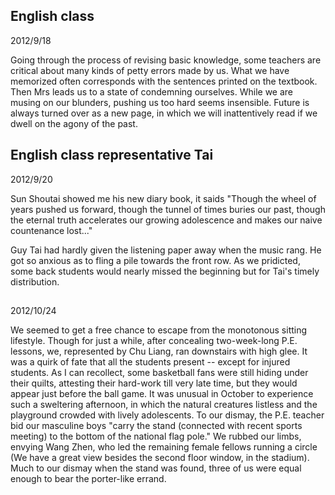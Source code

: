## English class
2012/9/18

Going through the process of revising basic knowledge,
some teachers are critical about many kinds of petty errors made by us.
What we have memorized often corresponds with the sentences printed on
the textbook. Then Mrs leads us to a state of condemning ourselves.
While we are musing on our blunders, pushing us too hard seems insensible. Future is always turned over as a new page, in which
we will inattentively read if we dwell on the agony of the past.

## English class representative Tai
2012/9/20

Sun Shoutai showed me his new diary book, it saids "Though
the wheel of years pushed us forward, though the tunnel of times buries our past, though the eternal truth accelerates our growing adolescence and makes our naive countenance lost..."

Guy Tai had hardly given the listening paper away when the music rang.
He got so anxious as to fling a pile towards the front row. As we
pridicted, some back students would nearly missed the beginning but
for Tai's timely distribution.

##
2012/10/24

We seemed to get a free chance to escape from the monotonous sitting lifestyle. Though for just a while, after concealing two-week-long
P.E. lessons, we, represented by Chu Liang, ran downstairs with high glee. It was a quirk of fate that all the students present -- except
for injured students. As I can recollect, some basketball fans were still hiding under their quilts, attesting their hard-work
till very late time, but they would appear just before the ball game.
It was unusual in October to experience such a sweltering afternoon, in
which the natural creatures listless and the playground crowded with lively adolescents. To our dismay, the P.E. teacher bid our masculine boys "carry the stand (connected with recent sports meeting) to the bottom of the national flag pole." We rubbed our limbs, envying Wang Zhen, who led the remaining female fellows running a circle (We have a great view besides the second floor window, in the stadium). Much to
our dismay when the stand was found, three of us were equal enough to bear the porter-like errand.
